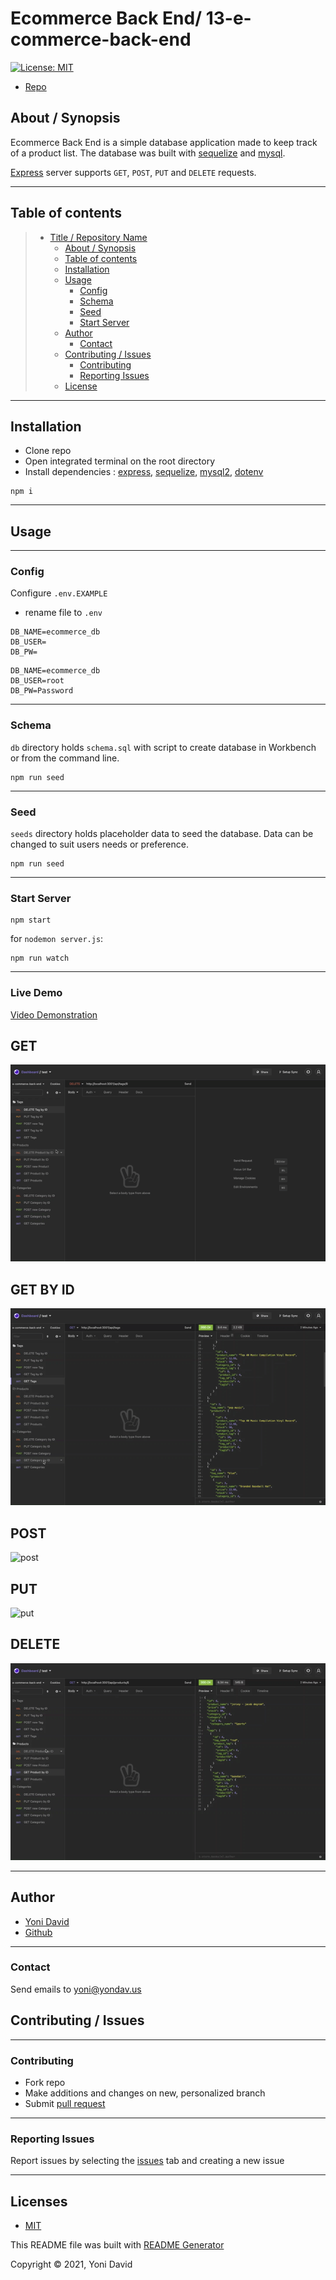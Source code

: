 # Ecommerce Back End/ 13-e-commerce-back-end

[![License: MIT](https://img.shields.io/badge/License-MIT-yellow.svg)](https://opensource.org/licenses/MIT)

- [Repo](https://github.com/yondav/13-e-commerce-back-end)

## About / Synopsis

Ecommerce Back End is a simple database application made to keep track of a product list. The database was built with [sequelize](https://sequelize.org/) and [mysql](https://www.mysql.com/).

[Express](http://expressjs.com/) server supports `GET`, `POST`, `PUT` and `DELETE` requests.

---

## Table of contents

> - [Title / Repository Name](#title--repository-name)
>   - [About / Synopsis](#about--synopsis)
>   - [Table of contents](#table-of-contents)
>   - [Installation](#installation)
>   - [Usage](#usage)
>     - [Config](#config)
>     - [Schema](#schema)
>     - [Seed](#seed)
>     - [Start Server](#start-server)
>   - [Author](#author)
>     - [Contact](#contact)
>   - [Contributing / Issues](#contributing--issues)
>     - [Contributing](#contributing)
>     - [Reporting Issues](#reporting-issues)
>   - [License](#license)

---

## Installation

- Clone repo
- Open integrated terminal on the root directory
- Install dependencies :
  [express](https://www.npmjs.com/package/express), [sequelize](https://www.npmjs.com/package/sequelize), [mysql2](https://www.npmjs.com/package/mysql2), [dotenv](https://www.npmjs.com/package/dotenv)

```
npm i
```

---

## Usage

---

### Config

Configure `.env.EXAMPLE`

- rename file to `.env`

```
DB_NAME=ecommerce_db
DB_USER=
DB_PW=
```

```
DB_NAME=ecommerce_db
DB_USER=root
DB_PW=Password
```

---

### Schema

`db` directory holds `schema.sql` with script to create database in Workbench or from the command line.

```
npm run seed
```

---

### Seed

`seeds` directory holds placeholder data to seed the database. Data can be changed to suit users needs or preference.

```
npm run seed
```

---

### Start Server

```
npm start
```

for `nodemon server.js`:

```
npm run watch
```

---

### Live Demo

[Video Demonstration](https://youtu.be/MNXzsxjQ-5E)

## **GET**

![get](./_readme-gifs/get.gif)

## **GET BY ID**

![get-id](./_readme-gifs/get-id.gif)

## **POST**

![post](./_readme-gifs/post.gif)

## **PUT**

![put](./_readme-gifs/put.gif)

## **DELETE**

![delete](./_readme-gifs/delete.gif)

---

## Author

- <a href="https://yondav.us/">Yoni David</a>
- <a href="https://github.com/yondav">Github</a>

---

### Contact

Send emails to [yoni@yondav.us](mailto:yoni@yondav.us)

## Contributing / Issues

---

### Contributing

- Fork repo
- Make additions and changes on new, personalized branch
- Submit [pull request](https://github.com/yondav/13-e-commerce-back-end/pulls)

---

### Reporting Issues

Report issues by selecting the [issues](https://github.com/yondav/13-e-commerce-back-end/issues) tab and creating a new issue

---

## Licenses

- [MIT](https://github.com/yondav/13-e-commerce-back-end/blob/main/LICENSE)

This README file was built with [README Generator](https://github.com/yondav/README-gen-09)

Copyright &copy; 2021, Yoni David
